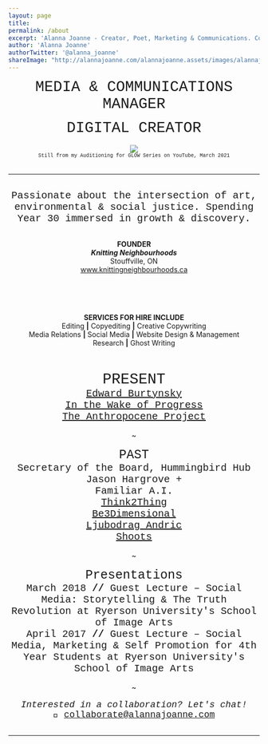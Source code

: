```yaml
---
layout: page
title:  
permalink: /about
excerpt: 'Alanna Joanne - Creator, Poet, Marketing & Communications. Contact me: collaborate@alannajoanne.com'
author: 'Alanna Joanne'
authorTwitter: '@alanna_joanne'
shareImage: "http://alannajoanne.com/alannajoanne.assets/images/alannajoanne_august7-selfportrait.jpg"
---
```


<center style="font-family: Courier New; font-size: 30px; ">MEDIA & COMMUNICATIONS MANAGER</center>
<p>
<center style="font-family: Courier New; font-size: 30px; ">DIGITAL CREATOR</center>

<br>
<link rel="stylesheet" href="https://www.w3schools.com/w3css/4/w3.css">
<center><a href="http://alannajoanne.com/about">
  <img class="w3-round-large" src="http://alannajoanne.com/alannajoanne.assets/images/IMG_5554 2.JPG">
</a></center> 
 <center style="font-family: Courier New; font-size: 10px; ">Still from my Auditioning for GLOW Series on YouTube, March 2021</center>
<br>

***

<br>

<center style="font-family: Courier New; font-size: 20px; ">Passionate about the intersection of art, environmental & social justice. Spending Year 30 immersed in growth & discovery.</center>

<br>
<div class="poem">
 <p>
<center><b>FOUNDER</b></center>
<center><em><b>Knitting Neighbourhoods</b></em></center>
<center>Stouffville, ON</center> 
<center><a href="https://www.knittingneighbourhoods.ca/">www.knittingneighbourhoods.ca</a></center>
<br>
</p>
</div>

<br>

<br>
<div class="poem">
 <p>
<center><b>SERVICES FOR HIRE INCLUDE</b></center>
<center>Editing <b>|</b> Copyediting <b>|</b> Creative Copywriting</center>
<center>Media Relations <b>|</b> Social Media <b>|</b> Website Design & Management</center> 
<center>Research <b>|</b> Ghost Writing</center>
<br>
</p>
</div>

<br>
  
<center style="font-family: Courier New; font-size: 30px;">PRESENT</center>

<center style="font-family: Courier New; font-size: 20px;"><a href="https://www.edwardburtynsky.com/">Edward Burtynsky</a></center>
<center style="font-family: Courier New; font-size: 20px;"><a href="https://luminatofestival.com/event/edward-burtynsky-in-the-wake-of-progress/">In the Wake of Progress</a></center>
<center style="font-family: Courier New; font-size: 20px;"><a href="https://theanthropocene.org/">The Anthropocene Project</a></center>

<br>
<center> ~ </center>
<br>

<center style="font-family: Courier New; font-size: 25px;">PAST</center> 

<center style="font-family: Courier New; font-size: 20px;">Secretary of the Board, Hummingbird Hub</center>
<center style="font-family: Courier New; font-size: 20px;">Jason Hargrove +</center>
<center style="font-family: Courier New; font-size: 20px;">Familiar A.I.</center>
<center style="font-family: Courier New; font-size: 20px;"><a href="https://twitter.com/think2thing">Think2Thing</a></center>
<center style="font-family: Courier New; font-size: 20px;"><a href="http://be3dimensional.com/">Be3Dimensional</a></center>
<center style="font-family: Courier New; font-size: 20px;"> <a href="http://ljubodrag-andric.com/">Ljubodrag Andric</a></center>
<center style="font-family: Courier New; font-size: 20px;"><a href="http://shootsofficial.com/">Shoots</a></center>

<br>
<center> ~ </center>
<br>

<center style="font-family: Courier New; font-size: 25px;">Presentations</center>

<center style= "font-family: Courier New; font-size: 20px;">March 2018 <b>//</b> Guest Lecture – Social Media: Storytelling & The Truth Revolution at Ryerson University's School of Image Arts </center>
<center style= "font-family: Courier New; font-size: 20px;"> April 2017 <b>//</b> Guest Lecture – Social Media, Marketing & Self Promotion for 4th Year Students at Ryerson University's School of Image Arts</center>

<br>
<center> ~ </center>
<br>

<center style= "font-family: Courier New; font-size: 18px;"><em>Interested in a collaboration? Let's chat!</em></center> 
<center style= "font-family: Courier New; font-size: 18px;">💌  <a href="mailto:collaborate@alannajoanne.com">collaborate@alannajoanne.com</a></center>
<br>

***

<br>
